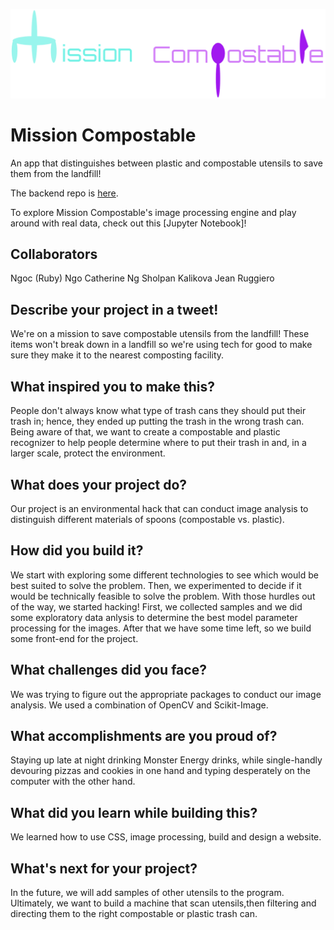 ![Mission Compostable Logo](images/site_images/logonew.png)

# Mission Compostable
An app that distinguishes between plastic and compostable utensils to save them from the landfill!

The backend repo is [here](https://github.com/jeanruggiero/mission-compostable-django).

To explore Mission Compostable's image processing engine and play around with real data, check out this [Jupyter Notebook]!

## Collaborators
Ngoc (Ruby) Ngo
Catherine Ng
Sholpan Kalikova
Jean Ruggiero

## Describe your project in a tweet!
We're on a mission to save compostable utensils from the landfill! These items won't break down in a landfill so we're using tech for good to make sure they make it to the nearest composting facility.

## What inspired you to make this?
People don't always know what type of trash cans they should put their trash in; hence, they ended up putting the trash in the wrong trash can. Being aware of that, we want to create a compostable and plastic recognizer to help people determine where to put their trash in and, in a  larger scale, protect the environment.
## What does your project do?
Our project is an environmental hack that can conduct image analysis to distinguish different materials of spoons (compostable vs. plastic). 

## How did you build it?
We start with exploring some different technologies to see which would be best suited to solve the problem. Then, we experimented to decide if it would be technically feasible to solve the problem. With those hurdles out of the way, we started hacking! First, we collected samples and we did some exploratory data anlysis to determine the best model parameter processing for the images. After that we have some time left, so we build some front-end for the project.
## What challenges did you face?
We was trying to figure out the appropriate packages to conduct our image analysis. We used a combination of OpenCV and Scikit-Image. 

## What accomplishments are you proud of?
Staying up late at night drinking Monster Energy drinks, while single-handly devouring pizzas and cookies in one hand and typing desperately on the computer with the other hand. 

## What did you learn while building this?
We learned how to use CSS, image processing, build and design a website.
## What's next for your project?
In the future, we will add samples of other utensils to the program. Ultimately, we want to build a machine that scan utensils,then filtering and directing them to the right compostable or plastic trash can. 
